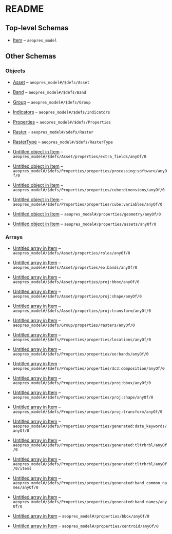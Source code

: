 # README

## Top-level Schemas

*   [Item](./model.md) – `aeopres_model`

## Other Schemas

### Objects

*   [Asset](./model-defs-asset.md) – `aeopres_model#/$defs/Asset`

*   [Band](./model-defs-band.md) – `aeopres_model#/$defs/Band`

*   [Group](./model-defs-group.md) – `aeopres_model#/$defs/Group`

*   [Indicators](./model-defs-indicators.md) – `aeopres_model#/$defs/Indicators`

*   [Properties](./model-defs-properties.md) – `aeopres_model#/$defs/Properties`

*   [Raster](./model-defs-raster.md) – `aeopres_model#/$defs/Raster`

*   [RasterType](./model-defs-rastertype.md) – `aeopres_model#/$defs/RasterType`

*   [Untitled object in Item](./model-defs-asset-properties-optional-additional-fields-for-this-asset-this-is-used-by-extensions-as-a-way-to-serialize-and-deserialize-properties-on-asset-object-json-anyof-0.md) – `aeopres_model#/$defs/Asset/properties/extra_fields/anyOf/0`

*   [Untitled object in Item](./model-defs-properties-properties-a-dictionary-with-nameversion-for-keyvalue-describing-one-or-more-softwares-that-produced-the-data-anyof-0.md) – `aeopres_model#/$defs/Properties/properties/processing:software/anyOf/0`

*   [Untitled object in Item](./model-defs-properties-properties-uniquely-named-dimensions-of-the-datacube-anyof-0.md) – `aeopres_model#/$defs/Properties/properties/cube:dimensions/anyOf/0`

*   [Untitled object in Item](./model-defs-properties-properties-uniquely-named-variables-of-the-datacube-anyof-0.md) – `aeopres_model#/$defs/Properties/properties/cube:variables/anyOf/0`

*   [Untitled object in Item](./model-properties-defines-the-full-footprint-of-the-asset-represented-by-this-item-formatted-according-to-rfc-7946-section-31-geojson-httpstoolsietforghtmlrfc7946_-anyof-0.md) – `aeopres_model#/properties/geometry/anyOf/0`

*   [Untitled object in Item](./model-properties-a-dictionary-mapping-string-keys-to-asset-objects-all-asset-values-in-the-dictionary-will-have-their-owner-attribute-set-to-the-created-item-anyof-0.md) – `aeopres_model#/properties/assets/anyOf/0`

### Arrays

*   [Untitled array in Item](./model-defs-asset-properties-optional-semantic-roles-ie-thumbnail-overview-data-metadata-of-the-asset-anyof-0.md) – `aeopres_model#/$defs/Asset/properties/roles/anyOf/0`

*   [Untitled array in Item](./model-defs-asset-properties-an-array-of-available-bands-where-each-object-is-a-band-object-if-given-requires-at-least-one-band-anyof-0.md) – `aeopres_model#/$defs/Asset/properties/eo:bands/anyOf/0`

*   [Untitled array in Item](./model-defs-asset-properties-bounding-box-of-the-item-in-the-asset-crs-in-2-or-3-dimensions-anyof-0.md) – `aeopres_model#/$defs/Asset/properties/proj:bbox/anyOf/0`

*   [Untitled array in Item](./model-defs-asset-properties-number-of-pixels-in-y-and-x-directions-for-the-default-grid-anyof-0.md) – `aeopres_model#/$defs/Asset/properties/proj:shape/anyOf/0`

*   [Untitled array in Item](./model-defs-asset-properties-the-affine-transformation-coefficients-for-the-default-grid-anyof-0.md) – `aeopres_model#/$defs/Asset/properties/proj:transform/anyOf/0`

*   [Untitled array in Item](./model-defs-group-properties-the-rasters-belonging-to-this-temporal-group-anyof-0.md) – `aeopres_model#/$defs/Group/properties/rasters/anyOf/0`

*   [Untitled array in Item](./model-defs-properties-properties-list-of-locations-covered-by-the-item-anyof-0.md) – `aeopres_model#/$defs/Properties/properties/locations/anyOf/0`

*   [Untitled array in Item](./model-defs-properties-properties-an-array-of-available-bands-where-each-object-is-a-band-object-if-given-requires-at-least-one-band-anyof-0.md) – `aeopres_model#/$defs/Properties/properties/eo:bands/anyOf/0`

*   [Untitled array in Item](./model-defs-properties-properties-list-of-raster-groups-used-for-elaborating-the-cube-temporal-slices-anyof-0.md) – `aeopres_model#/$defs/Properties/properties/dc3:composition/anyOf/0`

*   [Untitled array in Item](./model-defs-properties-properties-bounding-box-of-the-item-in-the-asset-crs-in-2-or-3-dimensions-anyof-0.md) – `aeopres_model#/$defs/Properties/properties/proj:bbox/anyOf/0`

*   [Untitled array in Item](./model-defs-properties-properties-number-of-pixels-in-y-and-x-directions-for-the-default-grid-anyof-0.md) – `aeopres_model#/$defs/Properties/properties/proj:shape/anyOf/0`

*   [Untitled array in Item](./model-defs-properties-properties-the-affine-transformation-coefficients-for-the-default-grid-anyof-0.md) – `aeopres_model#/$defs/Properties/properties/proj:transform/anyOf/0`

*   [Untitled array in Item](./model-defs-properties-properties-a-list-of-keywords-indicating-clues-on-the-date-anyof-0.md) – `aeopres_model#/$defs/Properties/properties/generated:date_keywords/anyOf/0`

*   [Untitled array in Item](./model-defs-properties-properties-the-coordinates-of-the-top-left-top-right-bottom-right-bottom-left-corners-of-the-item-anyof-0.md) – `aeopres_model#/$defs/Properties/properties/generated:tltrbrbl/anyOf/0`

*   [Untitled array in Item](./model-defs-properties-properties-the-coordinates-of-the-top-left-top-right-bottom-right-bottom-left-corners-of-the-item-anyof-0-items.md) – `aeopres_model#/$defs/Properties/properties/generated:tltrbrbl/anyOf/0/items`

*   [Untitled array in Item](./model-defs-properties-properties-list-of-the-band-common-names-anyof-0.md) – `aeopres_model#/$defs/Properties/properties/generated:band_common_names/anyOf/0`

*   [Untitled array in Item](./model-defs-properties-properties-list-of-the-band-names-anyof-0.md) – `aeopres_model#/$defs/Properties/properties/generated:band_names/anyOf/0`

*   [Untitled array in Item](./model-properties-bounding-box-of-the-asset-represented-by-this-item-using-either-2d-or-3d-geometries-the-length-of-the-array-must-be-2n-where-n-is-the-number-of-dimensions-could-also-be-none-in-the-case-of-a-null-geometry-anyof-0.md) – `aeopres_model#/properties/bbox/anyOf/0`

*   [Untitled array in Item](./model-properties-coordinates-latlon-of-the-geometrys-centroid-anyof-0.md) – `aeopres_model#/properties/centroid/anyOf/0`
